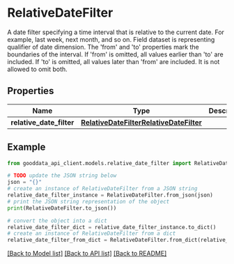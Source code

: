 # RelativeDateFilter

A date filter specifying a time interval that is relative to the current date. For example, last week, next month, and so on. Field dataset is representing qualifier of date dimension. The 'from' and 'to' properties mark the boundaries of the interval. If 'from' is omitted, all values earlier than 'to' are included. If 'to' is omitted, all values later than 'from' are included. It is not allowed to omit both.

## Properties

Name | Type | Description | Notes
------------ | ------------- | ------------- | -------------
**relative_date_filter** | [**RelativeDateFilterRelativeDateFilter**](RelativeDateFilterRelativeDateFilter.md) |  | 

## Example

```python
from gooddata_api_client.models.relative_date_filter import RelativeDateFilter

# TODO update the JSON string below
json = "{}"
# create an instance of RelativeDateFilter from a JSON string
relative_date_filter_instance = RelativeDateFilter.from_json(json)
# print the JSON string representation of the object
print(RelativeDateFilter.to_json())

# convert the object into a dict
relative_date_filter_dict = relative_date_filter_instance.to_dict()
# create an instance of RelativeDateFilter from a dict
relative_date_filter_from_dict = RelativeDateFilter.from_dict(relative_date_filter_dict)
```
[[Back to Model list]](../README.md#documentation-for-models) [[Back to API list]](../README.md#documentation-for-api-endpoints) [[Back to README]](../README.md)


